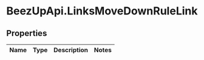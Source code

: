 # BeezUpApi.LinksMoveDownRuleLink

## Properties
Name | Type | Description | Notes
------------ | ------------- | ------------- | -------------


